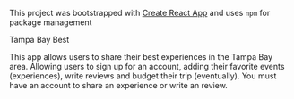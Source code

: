 This project was bootstrapped with [Create React App](https://github.com/facebookincubator/create-react-app) and uses `npm` for package management

Tampa Bay Best

This app allows users to share their best experiences in the Tampa Bay area. Allowing users to sign up for an account, adding their favorite events (experiences), write reviews and budget their trip (eventually). You must have an account to share an experience or write an review.
